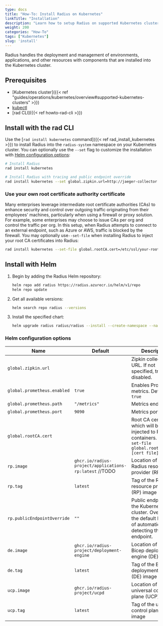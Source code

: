 ```yaml
---
type: docs
title: "How-To: Install Radius on Kubernetes"
linkTitle: "Installation"
description: "Learn how to setup Radius on supported Kubernetes clusters"
weight: 200
categories: "How-To"
tags: ["Kubernetes"]
slug: 'install'
---
```


Radius handles the deployment and management of environments, applications, and other resources with components that are installed into the Kubernetes cluster.

## Prerequisites

- [Kubernetes cluster]({{< ref "guides/operations/kubernetes/overview#supported-kubernetes-clusters" >}})
- [kubectl](https://kubernetes.io/docs/tasks/tools/install-kubectl/)
- [rad CLI]({{< ref howto-rad-cli >}})

## Install with the rad CLI

Use the [`rad install kubernetes` command]({{< ref rad_install_kubernetes >}}) to install Radius into the `radius-system` namespace on your Kubernetes cluster. You can optionally use the `--set` flag to customize the installation with [Helm configuration options](#helm-configuration-options):

```bash
# Install Radius
rad install kubernetes

# Install Radius with tracing and public endpoint override
rad install kubernetes --set global.zipkin.url=http://jaeger-collector.radius-monitoring.svc.cluster.local:9411/api/v2/spans,rp.publicEndpointOverride=localhost:8081
```

### Use your own root certificate authority certificate

Many enterprises leverage intermediate root certificate authorities (CAs) to enhance security and control over outgoing traffic originating from their employees' machines, particularly when using a firewall or proxy solution. For example, some enterprises may choose to issue CAs per org and control the traffic per org. In this setup, when Radius attempts to connect to an external endpoint, such as Azure or AWS, traffic is blocked by the firewall. You may optionally use`--set-file` when installing Radius to inject your root CA certificates into Radius:

```bash
rad install kubernetes --set-file global.rootCA.cert=/etc/ssl/your-root-ca.crt
```

## Install with Helm

1. Begin by adding the Radius Helm repository:

   ```bash
   helm repo add radius https://radius.azurecr.io/helm/v1/repo
   helm repo update
   ```

1. Get all available versions:

   ```bash
   helm search repo radius --versions
   ```

1. Install the specified chart:

   ```bash
   helm upgrade radius radius/radius --install --create-namespace --namespace radius-system --version {{< param chart_version >}} --wait --timeout 15m0s
   ```

### Helm configuration options

| Name | Default | Description |
|------|---------|-------------|
| `global.zipkin.url` | | Zipkin collector URL. If not specified, tracing is disabled.
| `global.prometheus.enabled` | `true` | Enables Prometheus metrics. Defaults to `true`
| `global.prometheus.path` | `"/metrics"` | Metrics endpoint
| `global.prometheus.port` | `9090` | Metrics port
| `global.rootCA.cert` | | Root CA certificate which will be injected to Radius containers. Use `--set-file global.rootCA.cert=[cert file]`
| `rp.image` | `ghcr.io/radius-project/applications-rp:latest` //TODO | Location of the Radius resource provider (RP) image
| `rp.tag` | `latest` | Tag of the Radius resource provider (RP) image
|`rp.publicEndpointOverride` | `""` | Public endpoint of the Kubernetes cluster. Overrides the default behavior of automatically detecting the public endpoint.
| `de.image` | `ghcr.io/radius-project/deployment-engine` | Location of the Bicep deployment engine (DE) image
| `de.tag` | `latest` | Tag of the Bicep deployment engine (DE) image
| `ucp.image` | `ghcr.io/radius-project/ucpd` | Location of universal control plane (UCP) image
| `ucp.tag` | `latest` | Tag of the universal control plane (UCP) image
